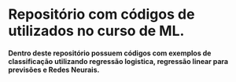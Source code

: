 # Repositório com códigos de utilizados no curso de ML. 

#### Dentro deste repositório possuem códigos com exemplos de classificação utilizando regressão logistica, regressão linear para previsões e Redes Neurais. 
